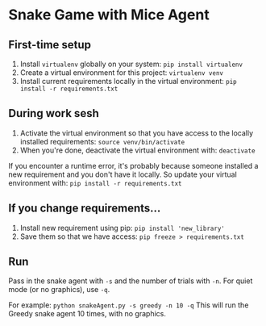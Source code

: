 # Snake Game with Mice Agent 

## First-time setup 
1. Install `virtualenv` globally on your system: `pip install virtualenv`
2. Create a virtual environment for this project: `virtualenv venv`
3. Install current requirements locally in the virtual environment: `pip install -r requirements.txt`

## During work sesh
1. Activate the virtual environment so that you have access to the locally installed requirements: `source venv/bin/activate`
2. When you're done, deactivate the virtual environment with: `deactivate`

If you encounter a runtime error, it's probably because someone installed a new requirement and you don't have it locally. So update your virtual environment with: `pip install -r requirements.txt` 

## If you change requirements...  
1. Install new requirement using pip: `pip install 'new_library'`
2. Save them so that we have access: `pip freeze > requirements.txt`

## Run 
Pass in the snake agent with `-s` and the number of trials with `-n`. For quiet mode (or no graphics), use `-q`.

For example: `python snakeAgent.py -s greedy -n 10 -q`
This will run the Greedy snake agent 10 times, with no graphics. 